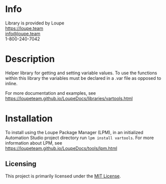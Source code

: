 # Info
Library is provided by Loupe  
https://loupe.team  
info@loupe.team  
1-800-240-7042  

# Description
Helper library for getting and setting variable values. To use the functions within this library the variables must be declared in a .var file as opposed to inline.

For more documentation and examples, see https://loupeteam.github.io/LoupeDocs/libraries/vartools.html

# Installation
To install using the Loupe Package Manager (LPM), in an initialized Automation Studio project directory run `lpm install vartools`. For more information about LPM, see https://loupeteam.github.io/LoupeDocs/tools/lpm.html

## Licensing

This project is primarily licensed under the [MIT License](LICENSE). 